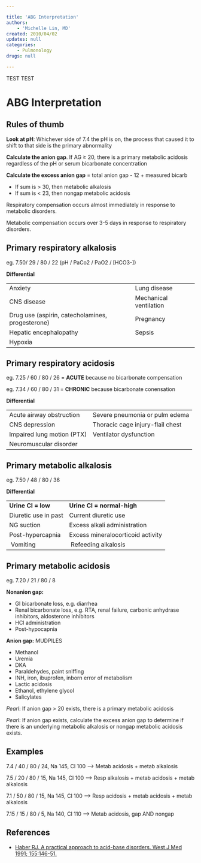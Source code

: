 ```yaml
---

title: 'ABG Interpretation'
authors:
    - 'Michelle Lin, MD'
created: 2010/04/02
updates: null
categories:
    - Pulmonology
drugs: null

---
```


TEST TEST

# ABG Interpretation

## Rules of thumb

**Look at pH**: Whichever side of 7.4 the pH is on, the process that caused it to shift to that side is the primary abnormality

**Calculate the anion gap**. If AG ≥ 20, there is a primary metabolic acidosis regardless of the pH or serum bicarbonate concentration

**Calculate the excess anion gap** = total anion gap - 12 + measured bicarb

-   If sum is &gt; 30, then metabolic alkalosis
-   If sum is &lt; 23, then nongap metabolic acidosis

Respiratory compensation occurs almost immediately in response to metabolic disorders.

Metabolic compensation occurs over 3-5 days in response to respiratory disorders.

## Primary respiratory alkalosis 

eg. 7.50/ 29 / 80 / 22 (pH / PaCo2 / PaO2 / \[HCO3-\])

**Differential**

|                                                                                              |                        |
|----------------------------------------------------------------------------------------------|------------------------|
| Anxiety                                                                                      | Lung disease           |
| CNS disease                                                                                  | Mechanical ventilation |
| Drug use (aspirin, catecholamines, progesterone)                                             | Pregnancy              |
| Hepatic encephalopathy                                                                       | Sepsis                 |
| Hypoxia                                                                                      |                        |

## Primary respiratory acidosis 

eg. 7.25 / 60 / 80 / 26 = **ACUTE** because no bicarbonate compensation

eg. 7.34 / 60 / 80 / 31 = **CHRONIC** because bicarbonate conensation

**Differential**

|                            |                                  |
|----------------------------|----------------------------------|
| Acute airway obstruction   | Severe pneumonia or pulm edema   |
| CNS depression             | Thoracic cage injury-flail chest |
| Impaired lung motion (PTX) | Ventilator dysfunction           |
| Neuromuscular disorder     |                                  |

## Primary metabolic alkalosis

eg. 7.50 / 48 / 80 / 36

**Differential**

|                      |                                   |
|----------------------|-----------------------------------|
| **Urine Cl = low**   | **Urine Cl = normal-high**        |
| Diuretic use in past | Current diuretic use              |
| NG suction           | Excess alkali administration      |
| Post-hypercapnia     | Excess mineralocorticoid activity |
|  Vomiting            |  Refeeding alkalosis              |

## Primary metabolic acidosis 

eg. 7.20 / 21 / 80 / 8

**Nonanion gap:**

-   GI bicarbonate loss, e.g. diarrhea
-   Renal bicarbonate loss, e.g. RTA, renal failure, carbonic anhydrase inhibitors, aldosterone inhibitors
-   HCl administration
-   Post-hypocapnia

**Anion gap:** MUDPILES

- Methanol
- Uremia
- DKA
- Paraldehydes, paint sniffing
- INH, iron, ibuprofen, inborn error of metabolism
- Lactic acidosis
- Ethanol, ethylene glycol
- Salicylates

*Pearl*: If anion gap &gt; 20 exists, there is a primary metabolic acidosis

*Pearl*: If anion gap exists, calculate the excess anion gap to determine if there is an underlying metabolic alkalosis or nongap metabolic acidosis exists.

## Examples

7.4 / 40 / 80 / 24, Na 145, Cl 100 --&gt; Metab acidosis + metab alkalosis

7.5 / 20 / 80 / 15, Na 145, Cl 100 --&gt; Resp alkalosis + metab acidosis + metab alkalosis

7.1 / 50 / 80 / 15, Na 145, Cl 100 --&gt; Resp acidosis + metab acidosis + metab alkalosis 

7.15 / 15 / 80 / 5, Na 140, Cl 110 --&gt; Metab acidosis, gap AND nongap

## References

-   [Haber RJ. A practical approach to acid-base disorders. West J Med 1991; 155:146-51.](http://tmedweb.tulane.edu/mu/owlclub/files/2010/06/Must-Read-Acid-Base-Article-.pdf)
